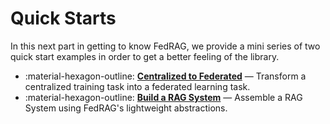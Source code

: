 # Quick Starts

<!-- markdownlint-disable-file MD041 MD033 MD042 -->

In this next part in getting to know FedRAG, we provide a mini series of two
quick start examples in order to get a better feeling of the library.

<div class="grid cards" markdown>

- :material-hexagon-outline: [__Centralized to Federated__](./federated.md) — Transform
  a centralized training task into a federated learning task.
- :material-hexagon-outline: [__Build a RAG System__](./rag_inference.md) — Assemble
  a RAG System using FedRAG's lightweight abstractions.

</div>
